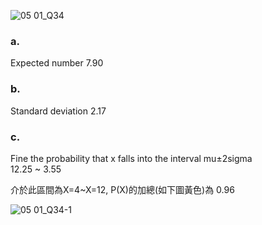 ![05 01_Q34](https://github.com/user-attachments/assets/6f553430-a47b-4c6a-a6b1-06b8777f80b6)

### a.

Expected number		 7.90

### b.

Standard deviation		 2.17

### c.
		
Fine the probability that x falls into the interval mu±2sigma				
12.25 	~    3.55 		

介於此區間為X=4~X=12, P(X)的加總(如下圖黃色)為	0.96

![05 01_Q34-1](https://github.com/user-attachments/assets/3e792554-7255-4b3d-ae29-4ef953c92f18)
